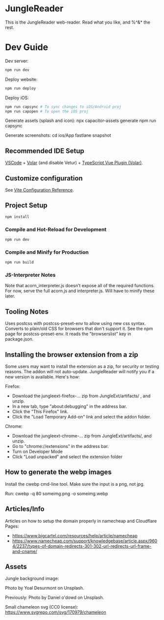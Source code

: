 # JungleReader

This is the JungleReader web-reader. Read what you like, and %^&* the rest.

# Dev Guide

Dev server:
```sh
npm run dev
```

Deploy website:
```sh
npm run deploy
```

Deploy iOS:
```sh
npm run capsync # To sync changes to iOS/Android proj
npm run capopen # To open the iOS proj
```

Generate assets (splash and icon):
npx capacitor-assets generate
npm run capsync

Generate screenshots:
cd ios/App
fastlane snapshot

## Recommended IDE Setup

[VSCode](https://code.visualstudio.com/) + [Volar](https://marketplace.visualstudio.com/items?itemName=Vue.volar) (and disable Vetur) + [TypeScript Vue Plugin (Volar)](https://marketplace.visualstudio.com/items?itemName=Vue.vscode-typescript-vue-plugin).

## Customize configuration

See [Vite Configuration Reference](https://vitejs.dev/config/).

## Project Setup

```sh
npm install
```

### Compile and Hot-Reload for Development

```sh
npm run dev
```

### Compile and Minify for Production

```sh
npm run build
```

### JS-Interpreter Notes

Note that acorn_interpreter.js doesn't expose all of the required functions. For now, serve the full acorn.js and interpreter.js. Will have to minify these later.

## Tooling Notes

Uses postcss with postcss-preset-env to allow using new css syntax. Converts to plain/old CSS for browsers that don't support it. See the npm page for postcss-preset-env. It reads the "browserslist" key in package.json.

## Installing the browser extension from a zip

Some users may want to install the extension as a zip, for security or testing reasons. The addon will not auto-update. JungleReader will notify you if a new version is available.
Here's how:

Firefox:
- Download the jungleext-firefox-... zip from JungleExt/artifacts/ , and unzip.
- In a new tab, type "about:debugging" in the address bar.
- Click the "This Firefox" link.
- Click the "Load Temporary Add-on" link and select the addon folder.

Chrome:
- Download the jungleext-chrome-... zip from JungleExt/artifacts/, and unzip.
- Go to "chrome://extensions" in the address bar.
- Turn on Developer Mode
- Click "Load unpacked" and select the extension folder

## How to generate the webp images

Install the cwebp cmd-line tool. Make sure the input is a png, not jpg.

Run: cwebp -q 80 someimg.png -o someimg.webp

## Articles/Info

Articles on how to setup the domain properly in namecheap and Cloudflare Pages:
- https://www.bigcartel.com/resources/help/article/namecheap
- https://www.namecheap.com/support/knowledgebase/article.aspx/9604/2237/types-of-domain-redirects-301-302-url-redirects-url-frame-and-cname/

## Assets

Jungle background image:

Photo by Yoal Desurmont on Unsplash.

Previously:
Photo by Daniel o'dowd on Unsplash.

Small chameleon svg (CC0 license):
https://www.svgrepo.com/svg/170979/chameleon
